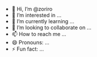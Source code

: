 - 👋 Hi, I’m @zoriro
- 👀 I’m interested in ...
- 🌱 I’m currently learning ...
- 💞️ I’m looking to collaborate on ...
- 📫 How to reach me ...
- 😄 Pronouns: ...
- ⚡ Fun fact: ...

<!---
zoriro/zoriro is a ✨ special ✨ repository because its `README.md` (this file) appears on your GitHub profile.
You can click the Preview link to take a look at your changes.
--->
